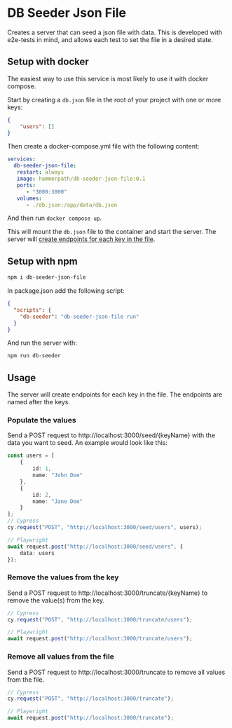 # DB Seeder Json File

Creates a server that can seed a json file with data. This is developed with e2e-tests in mind, and allows each test to set the file in a desired state.

## Setup with docker

The easiest way to use this service is most likely to use it with docker compose.

Start by creating a `db.json` file in the root of your project with one or more keys:

```json
{
    "users": []
}
```

Then create a docker-compose.yml file with the following content:

```yml
services:
  db-seeder-json-file:
   restart: always
   image: hammerpath/db-seeder-json-file:0.1
   ports:
      - "3000:3000"
   volumes:
      - ./db.json:/app/data/db.json
```

And then run `docker compose up`.

This will mount the `db.json` file to the container and start the server. The server will [create endpoints for each key in the file](#usage).

## Setup with npm

```bash
npm i db-seeder-json-file
```

In package.json add the following script:

```json
{
  "scripts": {
    "db-seeder": "db-seeder-json-file run"
  }
}
```

And run the server with:

```bash
npm run db-seeder
```

## Usage

The server will create endpoints for each key in the file. The endpoints are named after the keys.

### Populate the values

Send a POST request to http://localhost:3000/seed/{keyName} with the data you want to seed. An example would look like this:

```typescript
const users = [
    {
        id: 1,
        name: "John Doe"
    },
    {
        id: 2,
        name: "Jane Doe"
    }
];
// Cypress
cy.request("POST", "http://localhost:3000/seed/users", users);

// Playwright
await request.post("http://localhost:3000/seed/users", {
    data: users
});
```

### Remove the values from the key

Send a POST request to http://localhost:3000/truncate/{keyName} to remove the value(s) from the key.

```typescript
// Cypress
cy.request("POST", "http://localhost:3000/truncate/users");

// Playwright
await request.post("http://localhost:3000/truncate/users");
```

### Remove all values from the file

Send a POST request to http://localhost:3000/truncate to remove all values from the file.

```typescript
// Cypress
cy.request("POST", "http://localhost:3000/truncate");

// Playwright
await request.post("http://localhost:3000/truncate");
```
